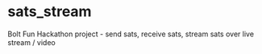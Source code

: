 # sats_stream
Bolt Fun Hackathon project - send sats, receive sats, stream sats over live stream / video
